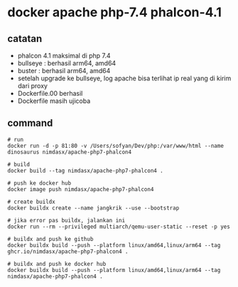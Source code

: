 # docker apache php-7.4 phalcon-4.1

## catatan
- phalcon 4.1 maksimal di php 7.4
- bullseye : berhasil arm64, amd64
- buster : berhasil arm64, amd64
- setelah upgrade ke bullseye, log apache bisa terlihat ip real yang di kirim dari proxy
- Dockerfile.00 berhasil
- Dockerfile masih ujicoba

## command
````
# run
docker run -d -p 81:80 -v /Users/sofyan/Dev/php:/var/www/html --name dinosaurus nimdasx/apache-php7-phalcon4

# build
docker build --tag nimdasx/apache-php7-phalcon4 . 

# push ke docker hub
docker image push nimdasx/apache-php7-phalcon4

# create buildx
docker buildx create --name jangkrik --use --bootstrap

# jika error pas buildx, jalankan ini
docker run --rm --privileged multiarch/qemu-user-static --reset -p yes

# buildx and push ke github
docker buildx build --push --platform linux/amd64,linux/arm64 --tag ghcr.io/nimdasx/apache-php7-phalcon4 .

# buildx and push ke docker hub
docker buildx build --push --platform linux/amd64,linux/arm64 --tag nimdasx/apache-php7-phalcon4 .
````